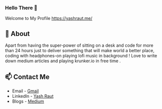 ### Hello There 👋
Welcome to My Profile
https://yashraut.me/


## 🧐 About
Apart from having the super-power of sitting on a desk and code for more than 24 hours just to deliver something that will make world a better place, coding with headphones-on playing lofi music in background ! Love to write down medium articles and playing krunker.io in free time .


## 📫 Contact Me
- Email - [Gmail](https://mail.google.com/mail/u/0/?view=cm&fs=1&to=yashraut362@gmail.com&tf=1)
- LinkedIn - [Yash Raut](https://www.linkedin.com/in/yash-raut-55330715a/)
- Blogs - [Medium](https://medium.com/@yashraut361)

